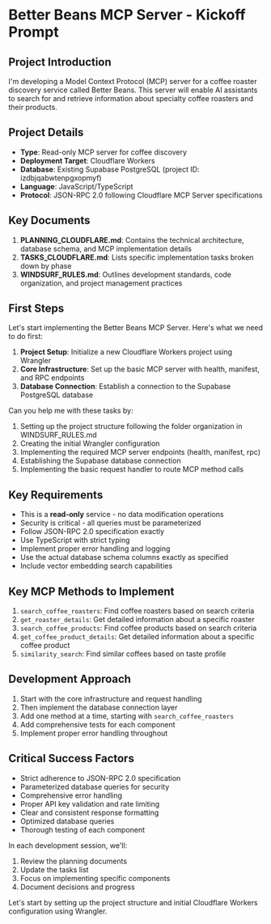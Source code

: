 # Better Beans MCP Server - Kickoff Prompt

## Project Introduction

I'm developing a Model Context Protocol (MCP) server for a coffee roaster discovery service called Better Beans. This server will enable AI assistants to search for and retrieve information about specialty coffee roasters and their products.

## Project Details

- **Type**: Read-only MCP server for coffee discovery
- **Deployment Target**: Cloudflare Workers
- **Database**: Existing Supabase PostgreSQL (project ID: izdbjqabwtenpgxopmyf)
- **Language**: JavaScript/TypeScript
- **Protocol**: JSON-RPC 2.0 following Cloudflare MCP Server specifications

## Key Documents

1. **PLANNING_CLOUDFLARE.md**: Contains the technical architecture, database schema, and MCP implementation details
2. **TASKS_CLOUDFLARE.md**: Lists specific implementation tasks broken down by phase
3. **WINDSURF_RULES.md**: Outlines development standards, code organization, and project management practices

## First Steps

Let's start implementing the Better Beans MCP Server. Here's what we need to do first:

1. **Project Setup**: Initialize a new Cloudflare Workers project using Wrangler
2. **Core Infrastructure**: Set up the basic MCP server with health, manifest, and RPC endpoints
3. **Database Connection**: Establish a connection to the Supabase PostgreSQL database

Can you help me with these tasks by:

1. Setting up the project structure following the folder organization in WINDSURF_RULES.md
2. Creating the initial Wrangler configuration
3. Implementing the required MCP server endpoints (health, manifest, rpc)
4. Establishing the Supabase database connection
5. Implementing the basic request handler to route MCP method calls

## Key Requirements

- This is a **read-only** service - no data modification operations
- Security is critical - all queries must be parameterized
- Follow JSON-RPC 2.0 specification exactly
- Use TypeScript with strict typing
- Implement proper error handling and logging
- Use the actual database schema columns exactly as specified
- Include vector embedding search capabilities

## Key MCP Methods to Implement

1. `search_coffee_roasters`: Find coffee roasters based on search criteria
2. `get_roaster_details`: Get detailed information about a specific roaster
3. `search_coffee_products`: Find coffee products based on search criteria
4. `get_coffee_product_details`: Get detailed information about a specific coffee product
5. `similarity_search`: Find similar coffees based on taste profile

## Development Approach

1. Start with the core infrastructure and request handling
2. Then implement the database connection layer
3. Add one method at a time, starting with `search_coffee_roasters`
4. Add comprehensive tests for each component
5. Implement proper error handling throughout

## Critical Success Factors

- Strict adherence to JSON-RPC 2.0 specification
- Parameterized database queries for security
- Comprehensive error handling
- Proper API key validation and rate limiting
- Clear and consistent response formatting
- Optimized database queries
- Thorough testing of each component

In each development session, we'll:
1. Review the planning documents
2. Update the tasks list
3. Focus on implementing specific components
4. Document decisions and progress

Let's start by setting up the project structure and initial Cloudflare Workers configuration using Wrangler.
